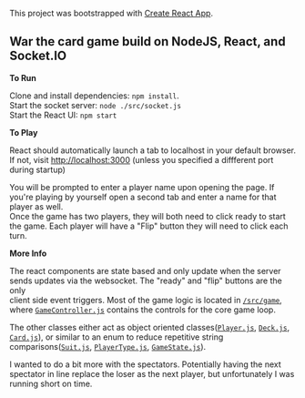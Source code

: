 This project was bootstrapped with [Create React App](https://github.com/facebook/create-react-app).

## War the card game build on NodeJS, React, and Socket.IO

**To Run**

Clone and install dependencies: `npm install`.<br/>
Start the socket server: `node ./src/socket.js`<br>
Start the React UI: `npm start`

**To Play**

React should automatically launch a tab to localhost in your default browser.<br/>
If not, visit [http://localhost:3000](http://localhost:3000) (unless you specified a diffferent port  during startup)

You will be prompted to enter a player name upon opening the page. If you're playing by yourself open a second tab and enter a name for that player as well.<br />
Once the game has two players, they will both need to click ready to start the game. Each player will have a "Flip" button they will need to click each turn.

**More Info**

The react components are state based and only update when the server sends updates via the websocket. The "ready" and "flip" buttons are the only<br/>
client side event triggers. Most of the game logic is located in [`/src/game`](https://github.com/scottm85/war/tree/master/src/Game), where [`GameController.js`](https://github.com/scottm85/war/blob/master/src/Game/GameController.jshttps://github.com/scottm85/war/blob/master/src/Game/GameController.js) contains the controls  for the core game loop.

The other classes either act as object oriented classes([`Player.js`](https://github.com/scottm85/war/blob/master/src/Game/Player.js), [`Deck.js`](https://github.com/scottm85/war/blob/master/src/Game/Deck.js), [`Card.js`](https://github.com/scottm85/war/blob/master/src/Game/Card.js)), or similar to an enum to reduce repetitive string comparisons([`Suit.js`](https://github.com/scottm85/war/blob/master/src/Game/Suit.js), [`PlayerType.js`](https://github.com/scottm85/war/blob/master/src/Game/PlayerType.js), [`GameState.js`](https://github.com/scottm85/war/blob/master/src/Game/GameState.js)).

I wanted to do a bit more with the spectators. Potentially having the next spectator in line replace the loser as the next player, but unfortunately I was running short on time.